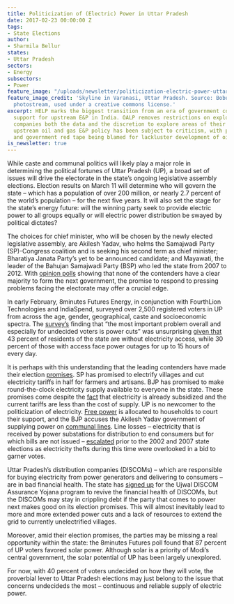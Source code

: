 ```yaml
---
title: Politicization of (Electric) Power in Uttar Pradesh
date: 2017-02-23 00:00:00 Z
tags:
- State Elections
author:
- Sharmila Bellur
states:
- Uttar Pradesh
sectors:
- Energy
subsectors:
- Power
feature_image: "/uploads/newsletter/politicization-electric-power-uttar-pradesh.jpg"
feature_image_credit: 'Skyline in Varanasi, Uttar Pradesh. Source: Bobulix’s flickr
  photostream, used under a creative commons license.'
excerpt: HELP marks the biggest transition from an era of government control to government
  support for upstream E&P in India. OALP removes restrictions on exploration by giving
  companies both the data and the discretion to explore areas of their choice. India’s
  upstream oil and gas E&P policy has been subject to criticism, with protectionism
  and government red tape being blamed for lackluster development of oil and gas upstream.
is_newsletter: true
---
```


<p>While caste and communal politics will likely play a major role in determining the political fortunes of Uttar Pradesh (UP), a broad set of issues will drive the electorate in the state’s ongoing legislative assembly elections. Election results on March 11 will determine who will govern the state – which has a population of over 200 million, or nearly 2.7 percent of the world’s population – for the next five years. It will also set the stage for the state’s energy future: will the winning party seek to provide electric power to all groups equally or will electric power distribution be swayed by political dictates?</p>

<p>The choices for chief minister, who will be chosen by the newly elected legislative assembly, are Akilesh Yadav, who helms the Samajwadi Party (SP)-Congress coalition and is seeking his second term as chief minister; Bharatiya Janata Party’s yet to be announced candidate; and Mayawati, the leader of the Bahujan Samajwadi Party (BSP) who led the state from 2007 to 2012. With <a href="http://www.elections.in/uttar-pradesh/exit-poll.html">opinion polls</a> showing that none of the contenders have a clear majority to form the next government, the promise to respond to pressing problems facing the electorate may offer a crucial edge.</p>

<p>In early February, 8minutes Futures Energy, in conjunction with FourthLion Technologies and IndiaSpend, surveyed over 2,500 registered voters in UP from across the age, gender, geographical, caste and socioeconomic spectra. The <a href="http://up-survey.fourthlion.in/">survey’s</a> finding that “the most important problem overall and especially for undecided voters is power cuts” was unsurprising <a href="http://documents.worldbank.org/curated/en/562191468041399641/pdf/922230PUB0978100Box385358B00PUBLIC0.pdf">given that</a> 43 percent of residents of the state are without electricity access, while 30 percent of those with access face power outages for up to 15 hours of every day.</p>

<p>It is perhaps with this understanding that the leading contenders have made their election <a href="http://www.business-standard.com/article/news-ani/up-elections-key-poll-issues-of-political-biggies-117021700140_1.html">promises</a>. SP has promised to electrify villages and cut electricity tariffs in half for farmers and artisans. BJP has promised to make round-the-clock electricity supply available to everyone in the state. These promises come despite the <a href="https://www.google.com/url?sa=t&amp;rct=j&amp;q=&amp;esrc=s&amp;source=web&amp;cd=1&amp;cad=rja&amp;uact=8&amp;ved=0ahUKEwjRv6787ZfSAhWkgFQKHY_EAX4QFggaMAA&amp;url=https%3A%2F%2Fcsis-prod.s3.amazonaws.com%2Fs3fs-public%2F170131_Ladislaw_Bellur_UttarPradeshStateEnergyProfile.pdf%3Fl9KO3yYhWv87H3qSAYzxG6wszxpEJbuE&amp;usg=AFQjCNGarIAC0-kw-IKgRkYL4W8dvY117g&amp;bvm=bv.147448319,d.cGw">fact</a> that electricity is already subsidized and the current tariffs are less than the cost of supply. UP is no newcomer to the politicization of electricity. <a href="http://www.ndtv.com/india-news/uttar-pradesh-to-give-free-power-connections-to-1-72-lakh-families-590544">Free power</a> is allocated to households to court their support, and the BJP accuses the Akilesh Yadav government of supplying power on <a href="http://www.nationalheraldindia.com/news/2017/02/10/power-minister-piyush-goyal-green-saffron-power-alleging-uttar-pradesh-state-government-denied-power-to-hindus">communal lines</a>. Line losses – electricity that is received by power substations for distribution to end consumers but for which bills are not issued – <a href="http://www-personal.umich.edu/~brianmin/MinGolden_lineloss_2013.pdf">escalated</a> prior to the 2002 and 2007 state elections as electricity thefts during this time were overlooked in a bid to garner votes.</p>

<p>Uttar Pradesh’s distribution companies (DISCOMs) – which are responsible for buying electricity from power generators and delivering to consumers – are in bad financial health. The state has <a href="http://pib.nic.in/newsite/PrintRelease.aspx?relid=135939">signed up</a> for the Ujwal DISCOM Assurance Yojana program to revive the financial health of DISCOMs, but the DISCOMs may stay in crippling debt if the party that comes to power next makes good on its election promises. This will almost inevitably lead to more and more extended power cuts and a lack of resources to extend the grid to currently unelectrified villages.</p>

<p>Moreover, amid their election promises, the parties may be missing a real opportunity within the state: the 8minutes Futures poll found that 87 percent of UP voters favored solar power. Although solar is a priority of Modi’s central government, the solar potential of UP has been largely unexplored.</p>

<p>For now, with 40 percent of voters undecided on how they will vote, the proverbial lever to Uttar Pradesh elections may just belong to the issue that concerns undecideds the most – continuous and reliable supply of electric power.</p>
